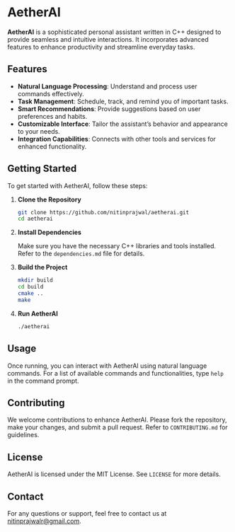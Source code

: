 # AetherAI

**AetherAI** is a sophisticated personal assistant written in C++ designed to provide seamless and intuitive interactions. It incorporates advanced features to enhance productivity and streamline everyday tasks.

## Features

- **Natural Language Processing**: Understand and process user commands effectively.
- **Task Management**: Schedule, track, and remind you of important tasks.
- **Smart Recommendations**: Provide suggestions based on user preferences and habits.
- **Customizable Interface**: Tailor the assistant’s behavior and appearance to your needs.
- **Integration Capabilities**: Connects with other tools and services for enhanced functionality.

## Getting Started

To get started with AetherAI, follow these steps:

1. **Clone the Repository**

   ```bash
   git clone https://github.com/nitinprajwal/aetherai.git
   cd aetherai
   ```

2. **Install Dependencies**

   Make sure you have the necessary C++ libraries and tools installed. Refer to the `dependencies.md` file for details.

3. **Build the Project**

   ```bash
   mkdir build
   cd build
   cmake ..
   make
   ```

4. **Run AetherAI**

   ```bash
   ./aetherai
   ```

## Usage

Once running, you can interact with AetherAI using natural language commands. For a list of available commands and functionalities, type `help` in the command prompt.

## Contributing

We welcome contributions to enhance AetherAI. Please fork the repository, make your changes, and submit a pull request. Refer to `CONTRIBUTING.md` for guidelines.

## License

AetherAI is licensed under the MIT License. See `LICENSE` for more details.

## Contact

For any questions or support, feel free to contact us at [nitinprajwalr@gmail.com](mailto:nitinprajwal@gmail.com).
